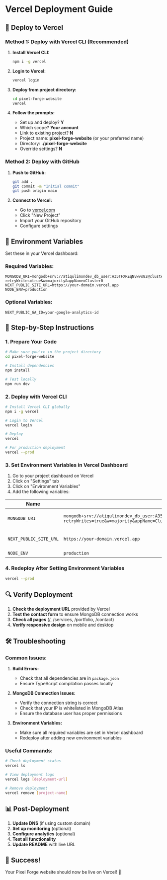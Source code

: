 # Vercel Deployment Guide

## 🚀 Deploy to Vercel

### Method 1: Deploy with Vercel CLI (Recommended)

1. **Install Vercel CLI:**
   ```bash
   npm i -g vercel
   ```

2. **Login to Vercel:**
   ```bash
   vercel login
   ```

3. **Deploy from project directory:**
   ```bash
   cd pixel-forge-website
   vercel
   ```

4. **Follow the prompts:**
   - Set up and deploy? **Y**
   - Which scope? **Your account**
   - Link to existing project? **N**
   - Project name: **pixel-forge-website** (or your preferred name)
   - Directory: **./pixel-forge-website**
   - Override settings? **N**

### Method 2: Deploy with GitHub

1. **Push to GitHub:**
   ```bash
   git add .
   git commit -m "Initial commit"
   git push origin main
   ```

2. **Connect to Vercel:**
   - Go to [vercel.com](https://vercel.com)
   - Click "New Project"
   - Import your GitHub repository
   - Configure settings

## 🔧 Environment Variables

Set these in your Vercel dashboard:

### Required Variables:
```
MONGODB_URI=mongodb+srv://atiqulimondev_db_user:A35TFXREqNvwvs82@cluster0.xawbviz.mongodb.net/?retryWrites=true&w=majority&appName=Cluster0
NEXT_PUBLIC_SITE_URL=https://your-domain.vercel.app
NODE_ENV=production
```

### Optional Variables:
```
NEXT_PUBLIC_GA_ID=your-google-analytics-id
```

## 📝 Step-by-Step Instructions

### 1. Prepare Your Code
```bash
# Make sure you're in the project directory
cd pixel-forge-website

# Install dependencies
npm install

# Test locally
npm run dev
```

### 2. Deploy with Vercel CLI
```bash
# Install Vercel CLI globally
npm i -g vercel

# Login to Vercel
vercel login

# Deploy
vercel

# For production deployment
vercel --prod
```

### 3. Set Environment Variables in Vercel Dashboard

1. Go to your project dashboard on Vercel
2. Click on "Settings" tab
3. Click on "Environment Variables"
4. Add the following variables:

| Name | Value | Environment |
|------|-------|-------------|
| `MONGODB_URI` | `mongodb+srv://atiqulimondev_db_user:A35TFXREqNvwvs82@cluster0.xawbviz.mongodb.net/?retryWrites=true&w=majority&appName=Cluster0` | Production, Preview, Development |
| `NEXT_PUBLIC_SITE_URL` | `https://your-domain.vercel.app` | Production, Preview, Development |
| `NODE_ENV` | `production` | Production |

### 4. Redeploy After Setting Environment Variables
```bash
vercel --prod
```

## 🔍 Verify Deployment

1. **Check the deployment URL** provided by Vercel
2. **Test the contact form** to ensure MongoDB connection works
3. **Check all pages** (/, /services, /portfolio, /contact)
4. **Verify responsive design** on mobile and desktop

## 🛠️ Troubleshooting

### Common Issues:

1. **Build Errors:**
   - Check that all dependencies are in `package.json`
   - Ensure TypeScript compilation passes locally

2. **MongoDB Connection Issues:**
   - Verify the connection string is correct
   - Check that your IP is whitelisted in MongoDB Atlas
   - Ensure the database user has proper permissions

3. **Environment Variables:**
   - Make sure all required variables are set in Vercel dashboard
   - Redeploy after adding new environment variables

### Useful Commands:
```bash
# Check deployment status
vercel ls

# View deployment logs
vercel logs [deployment-url]

# Remove deployment
vercel remove [project-name]
```

## 📊 Post-Deployment

1. **Update DNS** (if using custom domain)
2. **Set up monitoring** (optional)
3. **Configure analytics** (optional)
4. **Test all functionality**
5. **Update README** with live URL

## 🎉 Success!

Your Pixel Forge website should now be live on Vercel! 🚀
